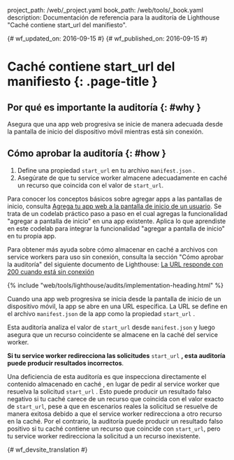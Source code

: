 project_path: /web/_project.yaml
book_path: /web/tools/_book.yaml
description: Documentación de referencia para la auditoría de Lighthouse "Caché contiene start_url del manifiesto".

{# wf_updated_on: 2016-09-15 #}
{# wf_published_on: 2016-09-15 #}

# Caché contiene start_url del manifiesto  {: .page-title }

## Por qué es importante la auditoría {: #why }

Asegura que una app web progresiva se inicie de manera adecuada desde la pantalla de inicio del
dispositivo móvil mientras está sin conexión.

## Cómo aprobar la auditoría {: #how }

1. Define una propiedad `start_url` en tu archivo `manifest.json` .
2. Asegúrate de que tu service worker almacene adecuadamente en caché un recurso que coincida con
   el valor de `start_url`.

Para conocer los conceptos básicos sobre agregar apps a las pantallas de inicio,
consulta [Agrega tu app web a la pantalla de inicio de un
usuario](https://codelabs.developers.google.com/codelabs/add-to-home-screen).
Se trata de un codelab práctico paso a paso en el cual agregas la funcionalidad "agregar a
pantalla de inicio" en una app existente. Aplica lo que aprendiste en
este codelab para integrar la funcionalidad "agregar a pantalla de inicio" en tu propia app.

Para obtener más ayuda sobre cómo almacenar en caché a archivos con service workers para uso sin conexión,
consulta la sección "Cómo aprobar la auditoría" del siguiente documento de Lighthouse:
[La URL responde con 200 cuando está sin conexión](http-200-when-offline#how)

{% include "web/tools/lighthouse/audits/implementation-heading.html" %}

Cuando una app web progresiva se inicia desde la pantalla de inicio de un dispositivo
móvil, la app se abre en una URL específica. La URL se define en el archivo
`manifest.json` de la app como la propiedad `start_url` .

Esta auditoría analiza el valor de `start_url` desde `manifest.json` y luego
asegura que un recurso coincidente se almacene en la caché del service worker.

**Si tu service worker redirecciona las solicitudes** `start_url` **, esta auditoría
puede producir resultados incorrectos**.

Una deficiencia de esta auditoría es que inspecciona directamente el contenido almacenado en caché
, en lugar de pedir al service worker que resuelva la solicitud `start_url`
. Esto puede producir un resultado falso negativo si tu caché carece de
un recurso que coincida con el valor exacto de `start_url`, pese a que en
escenarios reales la solicitud se resuelve de manera exitosa debido a que el service
worker redirecciona a otro recurso en la caché. Por el contrario, la auditoría puede
producir un resultado falso positivo si tu caché contiene un recurso que
coincide con `start_url`, pero tu service worker redirecciona la solicitud a
un recurso inexistente.


{# wf_devsite_translation #}
